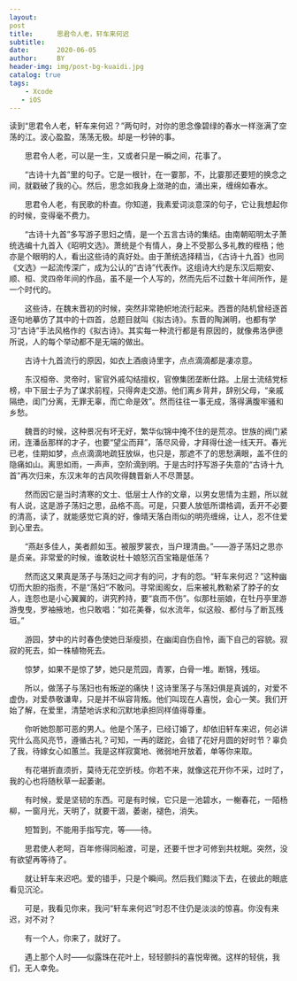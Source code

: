 ```yaml
---
layout:
post
title:      思君令人老，轩车来何迟
subtitle:   
date:       2020-06-05
author:     BY
header-img: img/post-bg-kuaidi.jpg
catalog: true
tags:
    - Xcode
   - iOS
---
```


读到“思君令人老，轩车来何迟？”两句时，对你的思念像碧绿的春水一样涨满了空荡的江。波心盈盈，荡荡无极。却是一秒钟的事。 



　　思君令人老，可以是一生，又或者只是一瞬之间，花事了。 



　　“古诗十九首”里的句子。它是一根针，在一霎那，不，比霎那还要短的换念之间，就戳破了我的心。然后，思念如我身上潋滟的血，涌出来，缠绵如春水。 



　　思君令人老，有民歌的朴直。你知道，我素爱词淡意深的句子，它让我想起你的时候，变得毫不费力。 



　　“古诗十九首”多写游子思妇之情，是一个五言古诗的集结。由南朝昭明太子萧统选编十九首入《昭明文选》。萧统是个有情人，身上不受那么多礼教的桎梏；他亦是个眼明的人，看出这些诗的真好处。由于萧统选择精当，《古诗十九首》也同《文选》一起流传深广，成为公认的“古诗”代表作。这组诗大约是东汉后期安、顺、桓、灵四帝年间的作品，虽不是一个人写的，然而先后不过数十年间所作，是一个时代的。 



　　这些诗，在魏末晋初的时候，突然非常艳帜地流行起来。西晋的陆机曾经逐首逐句地摹仿了其中的十四首，总题目就叫《拟古诗》。东晋的陶渊明，也都有学习“古诗”手法风格作的《拟古诗》。其实每一种流行都是有原因的，就像弗洛伊德所说，人的每个举动都不是无端的做出。 



　　古诗十九首流行的原因，如衣上酒痕诗里字，点点滴滴都是凄凉意。 



　　东汉桓帝、灵帝时，宦官外戚勾结擅权，官僚集团垄断仕路。上层士流结党标榜，中下层士子为了谋求前程，只得奔走交游。他们离乡背井，辞别父母，“亲戚隔绝，闺门分离，无罪无辜，而亡命是效”。然而往往一事无成，落得满腹牢骚和乡愁。 



　　魏晋的时候，这种景况有坏无好，繁华似锦中掩不住的是荒凉。世族的阀门紧闭，连潘岳那样的才子，也要“望尘而拜”，落尽风骨，才拜得仕途一线天开。春光已老，佳期如梦，点点滴滴地疏狂放纵，也只是，那遮不了的思愁满眼，盖不住的隐痛如山。离思如雨，一声声，空阶滴到明。于是古时抒写游子失意的“古诗十九首”再次归来，东汉末年的古风吹得魏晋新人不尽萧瑟。 



　　然而因它是当时清寒的文士、低层士人作的文章，以男女思情为主题，所以就有人说，这是游子荡妇之思，品格不高。可是，只要人放低所谓格调，丢开不必要的清高，读了，就能感觉它真的好，像晴天落白雨似的明亮缠绵，让人，忍不住爱到心里去。 



　　“燕赵多佳人，美者颜如玉。被服罗裳衣，当户理清曲。”——游子荡妇之思亦是贞亲。非常爱的时候，谁敢说杜十娘怒沉百宝箱是低荡？ 



　　然而这又果真是荡子与荡妇之间才有的问，才有的怨。“轩车来何迟？”这种幽切而大胆的指责，不是“荡妇”不敢问。寻常闺阁女，后来被礼教勒紧了脖子的女人，连怨也是小心翼翼的，讲究矜持，要“哀而不伤”。似那杜丽娘，在牡丹亭里游游曳曳，罗袖掖地，也只敢唱：“如花美眷，似水流年，似这般、都付与了断瓦残垣。” 



　　游园，梦中的片时春色使她日渐瘦损，在幽闺自伤自怜，画下自己的容貌。寂寂的死去，如一株植物死去。 



　　惊梦，如果不是惊了梦，她只是荒园，青冢，白骨一堆。断锦，残垣。 



　　所以，做荡子与荡妇也有叛逆的痛快！这诗里荡子与荡妇俱是真诚的，对爱不虚伪，对爱恭敬谦卑，只是并不纵容背叛。他们叫现在人喜悦，会心一笑。我们开始了解，在爱里，清楚地诉求和沉默地承担同样值得尊重。 



　　你听她怨那可恶的男人。他是个荡子，已经订婚了，却依旧轩车来迟，何必讲究什么高风亮节，遵循古礼？可知，一再的蹉跎，会错了花好月圆的好时节？辜负了我，待嫁女心如蕙兰。我是这样寂寞地、微弱地开放着，单等你来取。 



　　有花堪折直须折，莫待无花空折枝。你若不来，就像这花开你不采，过时了，我的心也将随秋草一起萎谢。 



　　有时候，爱是坚韧的东西。可是有时候，它只是一池碧水，一榭春花，一陌杨柳，一窗月光，天明了，就要干涸，萎谢，褪色，消失。 



　　短暂到，不能用手指写完，等——待。 



　　思君使人老呵，百年修得同船渡，可是，还要千世才可修到共枕眠。突然，没有欲望再等待了。 



　　就让轩车来迟吧。爱的错手，只是个瞬间。然后我们黯淡下去，在彼此的眼底看见沉沦。 



　　可是，我看见你来，我问“轩车来何迟”时忍不住仍是淡淡的惊喜。你没有来迟，对不对？ 



　　有一个人，你来了，就好了。 



　　遇上那个人时——似露珠在花叶上，轻轻颤抖的喜悦卑微。这样的轻佻，我们，无人幸免。 
